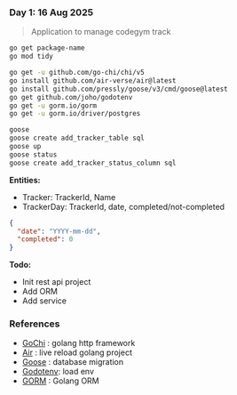 ### Day 1: 16 Aug 2025

> Application to manage codegym track

```sh
go get package-name
go mod tidy
```

```sh
go get -u github.com/go-chi/chi/v5
go install github.com/air-verse/air@latest
go install github.com/pressly/goose/v3/cmd/goose@latest
go get github.com/joho/godotenv
go get -u gorm.io/gorm
go get -u gorm.io/driver/postgres
```

```sh
goose
goose create add_tracker_table sql
goose up
goose status
goose create add_tracker_status_column sql
```

**Entities:**

- Tracker: TrackerId, Name
- TrackerDay: TrackerId, date, completed/not-completed

```json
{
  "date": "YYYY-mm-dd",
  "completed": 0
}
```

**Todo:**

- Init rest api project
- Add ORM
- Add service

### References

- [GoChi](https://go-chi.io/#/pages/getting_started) : golang http framework
- [Air](https://github.com/air-verse/air) : live reload golang project
- [Goose](https://pressly.github.io/goose/installation/#linux) : database migration
- [Godotenv](https://github.com/joho/godotenv): load env
- [GORM](https://gorm.io/docs/) : Golang ORM
